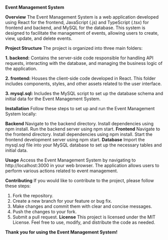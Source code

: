 **Event Management System**

**Overview**
The Event Management System is a web application developed using React for the frontend, JavaScript (.js) and TypeScript (.tsx) for frontend and backend, and MySQL for the database. This system is designed to facilitate the management of events, allowing users to create, view, update, and delete events.

**Project Structure**
The project is organized into three main folders:

**1. backend:** Contains the server-side code responsible for handling API requests, interacting with the database, and managing the business logic of the application.

**2. frontend:** Houses the client-side code developed in React. This folder includes components, styles, and other assets related to the user interface.

**3. mysql.sql:** Includes the MySQL script to set up the database schema and initial data for the Event Management System.

**Installation**
Follow these steps to set up and run the Event Management System locally:

**Backend**
Navigate to the backend directory.
Install dependencies using npm install.
Run the backend server using npm start.
**Frontend**
Navigate to the frontend directory.
Install dependencies using npm install.
Start the frontend development server using npm start.
**Database**
Import the mysql.sql file into your MySQL database to set up the necessary tables and initial data.

**Usage**
Access the Event Management System by navigating to http://localhost:3000 in your web browser. The application allows users to perform various actions related to event management.

**Contributing**
If you would like to contribute to the project, please follow these steps:

1. Fork the repository.
2. Create a new branch for your feature or bug fix.
3. Make changes and commit them with clear and concise messages.
4. Push the changes to your fork.
5. Submit a pull request.
**License**
This project is licensed under the MIT License. Feel free to use, modify, and distribute the code as needed.

**Thank you for using the Event Management System!**
